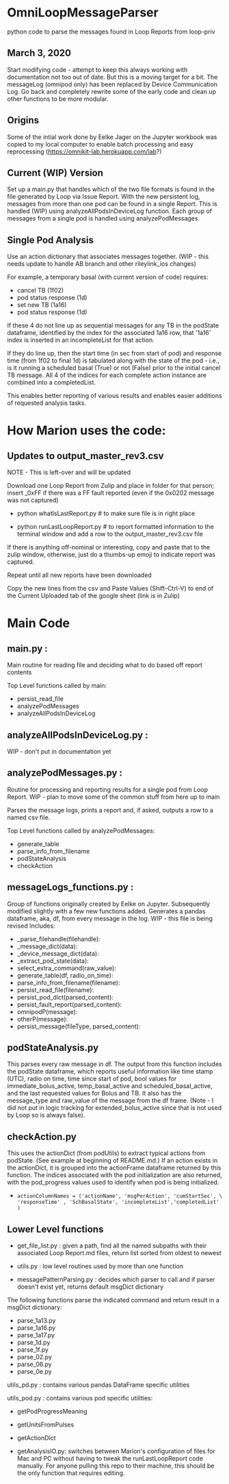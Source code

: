 # OmniLoopMessageParser
python code to parse the messages found in Loop Reports from loop-priv

## March 3, 2020
Start modifying code - attempt to keep this always working with documentation not too out of date.  But this is a moving target for a bit.
The messageLog (omnipod only) has been replaced by Device Communication Log.
Go back and completely rewrite some of the early code and clean up other functions to be more modular.

## Origins
Some of the intial work done by Eelke Jager on the Jupyter workbook was copied to my local computer to enable batch processing and easy reprocessing (https://omnikit-lab.herokuapp.com/lab?)

## Current (WIP) Version
Set up a main.py that handles which of the two file formats is found in the file generated by Loop via Issue Report.
With the new persistent log, messages from more than one pod can be found in a single Report.
This is handled (WIP) using analyzeAllPodsInDeviceLog function.
Each group of messages from a single pod is handled using analyzePodMessages.

## Single Pod Analysis

Use an action dictionary that associates messages together.
(WIP - this needs update to handle AB branch and other rileylink_ios changes)

For example, a temporary basal (with current version of code) requires:
* cancel TB (1f02)
* pod status response (1d)
* set new TB (1a16)
* pod status response (1d)

If these 4 do not line up as sequential messages for any TB in the podState dataframe, identified by the index for the associated 1a16 row, that '1a16' index is inserted in an incompleteList for that action.

If they do line up, then the start time (in sec from start of pod) and response time (from 1f02 to final 1d) is tabulated along with the state of the pod - i.e., is it running a scheduled basal (True) or not (False) prior to the initial cancel TB message. All 4 of the indices for each complete action instance are combined into a completedList.

This enables better reporting of various results and enables easier additions of requested analysis tasks.

# How Marion uses the code:

## Updates to output_master_rev3.csv

NOTE - This is left-over and will be updated

Download one Loop Report from Zulip and place in folder for that person; insert _0xFF if there was a FF fault reported (even if the 0x0202 message was not captured)

* python whatIsLastReport.py  # to make sure file is in right place

* python runLastLoopReport.py # to report formatted information to the terminal window and add a row to the output_master_rev3.csv file

If there is anything off-nominal or interesting, copy and paste that to the zulip window, otherwise, just do a thumbs-up emoji to indicate report was captured.

Repeat until all new reports have been downloaded

Copy the new lines from the csv and Paste Values (Shift-Ctrl-V) to end of the Current Uploaded tab of the google sheet (link is in Zulip)

# Main Code

## main.py :

Main routine for reading file and deciding what to do based off report contents

Top Level functions called by main:
* persist_read_file
* analyzePodMessages
* analyzeAllPodsInDeviceLog

## analyzeAllPodsInDeviceLog.py :

WIP - don't put in documentation yet

## analyzePodMessages.py :

Routine for processing and reporting results for a single pod from Loop Report.
WIP - plan to move some of the common stuff from here up to main

Parses the message logs, prints a report and, if asked, outputs a row to a named csv file.

Top Level functions called by analyzePodMessages:
* generate_table
* parse_info_from_filename
* podStateAnalysis
* checkAction

## messageLogs_functions.py :

Group of functions originally created by Eelke on Jupyter. Subsequently modified slightly with a few new functions added. Generates a pandas dataframe, aka, df, from every message in the log.
WIP - this file is being revised
Includes:
* _parse_filehandle(filehandle):
* _message_dict(data):
* _device_message_dict(data):
* _extract_pod_state(data):
* select_extra_command(raw_value):
* generate_table(df, radio_on_time):
* parse_info_from_filename(filename):
* persist_read_file(filename):
* persist_pod_dict(parsed_content):
* persist_fault_report(parsed_content):
* omnipodP(message):
* otherP(message):
* persist_message(fileType, parsed_content):

## podStateAnalysis.py

This parses every raw message in df. The output from this function includes the podState dataframe, which reports useful information like time stamp (UTC), radio on time, time since start of pod, bool values for immediate_bolus_active, temp_basal_active and scheduled_basal_active, and the last requested values for Bolus and TB.  It also has the message_type and raw_value of the message from the df frame. (Note - I did not put in logic tracking for extended_bolus_active since that is not used by Loop so is always false).

## checkAction.py

This uses the actionDict (from podUtils) to extract typical actions from podState.  (See example at beginning of README.md.) If an action exists in the actionDict, it is grouped into the actionFrame dataframe returned by this function. The indices associated with the pod initialization are also returned, with the pod_progress values used to identify when pod is being initialized.

*     actionColumnNames = ('actionName', 'msgPerAction', 'cumStartSec', \
      'responseTime' , 'SchBasalState', 'incompleteList','completedList' )

## Lower Level functions

* get_file_list.py : given a path, find all the named subpaths with their associated Loop Report.md files, return list sorted from oldest to newest

* utils.py : low level routines used by more than one function

* messagePatternParsing.py : decides which parser to call and if parser doesn't exist yet, returns default msgDict dictionary

The following functions parse the indicated command and return result in a msgDict dictionary:
* parse_1a13.py
* parse_1a16.py
* parse_1a17.py
* parse_1d.py
* parse_1f.py
* parse_02.py
* parse_06.py
* parse_0e.py

utils_pd.py : contains various pandas DataFrame specific utilities

utils_pod.py : contains various pod specific utilities:
* getPodProgressMeaning
* getUnitsFromPulses
* getActionDict

* getAnalysisIO.py: switches between Marion's configuration of files for Mac and PC without having to tweak the runLastLoopReport code manually. For anyone pulling this repo to their machine, this should be the only function that requires editing.
